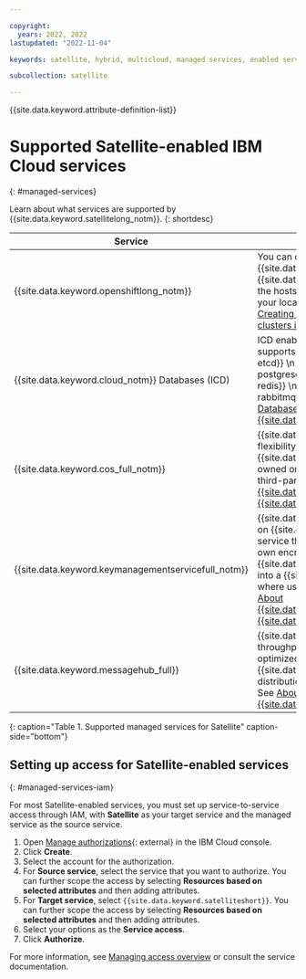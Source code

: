 ```yaml
---

copyright:
  years: 2022, 2022
lastupdated: "2022-11-04"

keywords: satellite, hybrid, multicloud, managed services, enabled service, satellite-enabled

subcollection: satellite

---
```


{{site.data.keyword.attribute-definition-list}}


# Supported Satellite-enabled IBM Cloud services
{: #managed-services}

Learn about what services are supported by {{site.data.keyword.satellitelong_notm}}.
{: shortdesc}

| Service | Description of support |
| ------- | -------------- |
| {{site.data.keyword.openshiftlong_notm}} | You can create {{site.data.keyword.openshiftlong_notm}} clusters in a {{site.data.keyword.satelliteshort}} location, and use the hosts of your own infrastructure that you added to your location as the worker nodes for the cluster. See [Creating {{site.data.keyword.redhat_openshift_notm}} clusters in {{site.data.keyword.satelliteshort}}](/docs/openshift?topic=openshift-satellite-clusters). |
| {{site.data.keyword.cloud_notm}} Databases (ICD) | ICD enabled by {{site.data.keyword.satelliteshort}} supports  \n - {{site.data.keyword.databases-for-etcd}} \n - {{site.data.keyword.databases-for-postgresql}} \n -  {{site.data.keyword.databases-for-redis}} \n -  {{site.data.keyword.messages-for-rabbitmq}}. \n  See [{{site.data.keyword.cloud_notm}} Databases (ICD) enabled by {{site.data.keyword.satellitelong_notm}}](/docs/cloud-databases?topic=cloud-databases-satellite-get-started). |
| {{site.data.keyword.cos_full_notm}} | {{site.data.keyword.cos_full_notm}} offers users the flexibility to run a managed {{site.data.keyword.cos_short}} service on client-owned on-premises infrastructure, edge locations or third-party public cloud infrastructure. See [About {{site.data.keyword.cos_short}} for {{site.data.keyword.satelliteshort}}](/docs/cloud-object-storage?topic=cloud-object-storage-about-cos-satellite). |
| {{site.data.keyword.keymanagementservicefull_notm}} | {{site.data.keyword.keymanagementservicefull_notm}} on {{site.data.keyword.satelliteshort}} is a dedicated service that allows users to more fully control their own encryption keys by deploying {{site.data.keyword.keymanagementserviceshort}} into a {{site.data.keyword.satelliteshort}} location where users control their own infrastructure.  See [About {{site.data.keyword.keymanagementserviceshort}} for {{site.data.keyword.satelliteshort}}](/docs/key-protect?topic=key-protect-satellite-about). |
| {{site.data.keyword.messagehub_full}} | {{site.data.keyword.messagehub}} is a high-throughput message bus built with Apache Kafka. It is optimized for event ingestion into {{site.data.keyword.cloud_notm}} and event stream distribution between your services and applications.  See [About {{site.data.keyword.satellitelong_notm}} for {{site.data.keyword.messagehub}}](/docs/EventStreams?topic=EventStreams-satellite_about). |
{: caption="Table 1. Supported managed services for Satellite" caption-side="bottom"}


## Setting up access for Satellite-enabled services
{: #managed-services-iam}

For most Satellite-enabled services, you must set up service-to-service access through IAM, with **Satellite** as your target service and the managed service as the source service. 

1. Open [Manage authorizations](https://cloud.ibm.com/iam/authorizations){: external} in the IBM Cloud console.
2. Click **Create**.
3. Select the account for the authorization.
4. For **Source service**, select the service that you want to authorize. You can further scope the access by selecting **Resources based on selected attributes** and then adding attributes.
5. For **Target service**, select `{{site.data.keyword.satelliteshort}}`. You can further scope the access by selecting **Resources based on selected attributes** and then adding attributes.
6. Select your options as the **Service access**.
7. Click **Authorize**. 

For more information, see [Managing access overview](/docs/satellite?topic=satellite-iam) or consult the service documentation.








